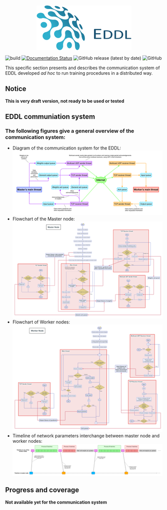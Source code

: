 <p style="text-align: center;">
  <img src="images/logo-eddl.png" alt="EDDL" height="60%" width="60%">
</p>

![build](https://github.com/deephealthproject/eddl/workflows/build/badge.svg)
[![Documentation Status](https://readthedocs.org/projects/ansicolortags/badge/?version=latest)](https://deephealthproject.github.io/eddl/)
![GitHub release (latest by date)](https://img.shields.io/github/v/release/deephealthproject/eddl)
![GitHub](https://img.shields.io/github/license/deephealthproject/eddl)

This specific section presents and describes the communication system of EDDL developed *ad hoc* to run training procedures in a distributed way.

## Notice

**This is very draft version, not ready to be used or tested**


## EDDL communiation system

### The following figures give a general overview of the communication system:

- Diagram of the communication system for the EDDL: ![Diagram of the communication system for the EDDL](images/EDDL-distributed-schema.png)
- Flowchart of the Master node: ![Flowchart of the Master node](images/Master-Node.png)
- Flowchart of Worker nodes: ![Flowchart of Worker nodes](images/Worker-Node.png)
- Timeline of network parameters interchange between master node and worker nodes: ![Timeline of network parameters interchange between master node and worker nodes](images/Timeline-in-master-and-worker-nodes.png)


## Progress and coverage

**Not available yet for the communication system**

